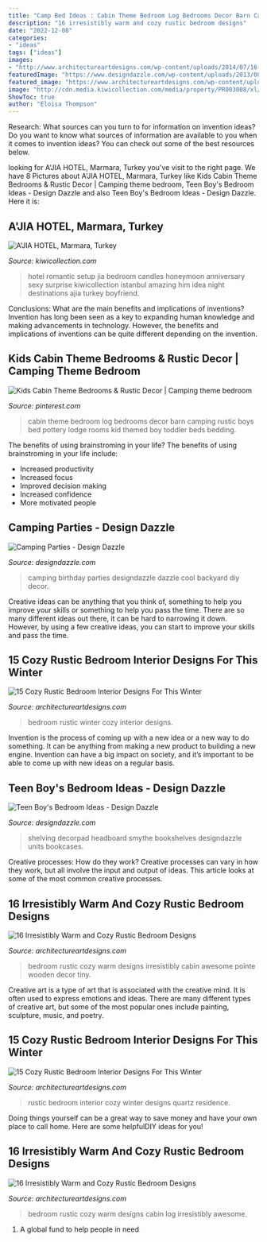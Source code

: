 ```yaml
---
title: "Camp Bed Ideas : Cabin Theme Bedroom Log Bedrooms Decor Barn Camping Rustic Boys Bed Pottery Lodge Rooms Kid Themed Boy Toddler Beds Bedding"
description: "16 irresistibly warm and cozy rustic bedroom designs"
date: "2022-12-08"
categories:
- "ideas"
tags: ["ideas"]
images:
- "http://www.architectureartdesigns.com/wp-content/uploads/2014/07/16-Irresistibly-Warm-and-Cozy-Rustic-Bedroom-Designs-7.jpg"
featuredImage: "https://www.designdazzle.com/wp-content/uploads/2013/08/2011-1202-SARAH-29341.jpg"
featured_image: "https://www.architectureartdesigns.com/wp-content/uploads/2014/10/15-Cozy-Rustic-Bedroom-Interior-Designs-For-This-Winter-3-630x947.jpg"
image: "http://cdn.media.kiwicollection.com/media/property/PR003008/xl/003008-04-romantic-room-setup.jpg"
ShowToc: true
author: "Eloisa Thompson"
---
```



Research: What sources can you turn to for information on invention ideas?
Do you want to know what sources of information are available to you when it comes to invention ideas? You can check out some of the best resources below.

	

		
looking for A&#039;JIA HOTEL, Marmara, Turkey you've visit to the right page. We have 8 Pictures about A&#039;JIA HOTEL, Marmara, Turkey like Kids Cabin Theme Bedrooms &amp; Rustic Decor | Camping theme bedroom, Teen Boy&#039;s Bedroom Ideas - Design Dazzle and also Teen Boy&#039;s Bedroom Ideas - Design Dazzle. Here it is:
		
    
## A&#039;JIA HOTEL, Marmara, Turkey

<img loading=lazy src="http://cdn.media.kiwicollection.com/media/property/PR003008/xl/003008-04-romantic-room-setup.jpg" onerror="this.onerror=null;this.src='https://tse1.mm.bing.net/th?id=OIP.CCGFFlnQ695msFeMEEa1oQHaEK&amp;pid=15.1';" alt="A&#039;JIA HOTEL, Marmara, Turkey">

_Source: kiwicollection.com_

>hotel romantic setup jia bedroom candles honeymoon anniversary sexy surprise kiwicollection istanbul amazing him idea night destinations ajia turkey boyfriend. 

	

Conclusions: What are the main benefits and implications of inventions?
Invention has long been seen as a key to expanding human knowledge and making advancements in technology. However, the benefits and implications of inventions can be quite different depending on the invention.

    
## Kids Cabin Theme Bedrooms &amp; Rustic Decor | Camping Theme Bedroom

<img loading=lazy src="https://i.pinimg.com/736x/d8/d0/d7/d8d0d7969893bbea8af6e909840a7678--theme-bedrooms-bedroom-decor.jpg" onerror="this.onerror=null;this.src='https://tse1.mm.bing.net/th?id=OIP.Usy4Tjuqki2IR8AWJw3rKwHaGh&amp;pid=15.1';" alt="Kids Cabin Theme Bedrooms &amp; Rustic Decor | Camping theme bedroom">

_Source: pinterest.com_

>cabin theme bedroom log bedrooms decor barn camping rustic boys bed pottery lodge rooms kid themed boy toddler beds bedding. 

	

The benefits of using brainstroming in your life?
The benefits of using brainstroming in your life include: 
- Increased productivity 
- Increased focus 
- Improved decision making 
- Increased confidence 
- More motivated people

    
## Camping Parties - Design Dazzle

<img loading=lazy src="http://www.designdazzle.com/wp-content/uploads/2015/08/cool-camping-party-ideas.jpg" onerror="this.onerror=null;this.src='https://tse2.mm.bing.net/th?id=OIP.To6NMUD-13nXL6aXJogsHwHaMl&amp;pid=15.1';" alt="Camping Parties - Design Dazzle">

_Source: designdazzle.com_

>camping birthday parties designdazzle dazzle cool backyard diy decor. 

	

Creative ideas can be anything that you think of, something to help you improve your skills or something to help you pass the time. There are so many different ideas out there, it can be hard to narrowing it down. However, by using a few creative ideas, you can start to improve your skills and pass the time.

    
## 15 Cozy Rustic Bedroom Interior Designs For This Winter

<img loading=lazy src="https://www.architectureartdesigns.com/wp-content/uploads/2014/10/15-Cozy-Rustic-Bedroom-Interior-Designs-For-This-Winter-3-630x947.jpg" onerror="this.onerror=null;this.src='https://tse4.mm.bing.net/th?id=OIP.NG5JmwVBK_1HqKc15m4qzQHaLI&amp;pid=15.1';" alt="15 Cozy Rustic Bedroom Interior Designs For This Winter">

_Source: architectureartdesigns.com_

>bedroom rustic winter cozy interior designs. 

	

Invention is the process of coming up with a new idea or a new way to do something. It can be anything from making a new product to building a new engine. Invention can have a big impact on society, and it’s important to be able to come up with new ideas on a regular basis.

    
## Teen Boy&#039;s Bedroom Ideas - Design Dazzle

<img loading=lazy src="https://www.designdazzle.com/wp-content/uploads/2013/08/2011-1202-SARAH-29341.jpg" onerror="this.onerror=null;this.src='https://tse2.mm.bing.net/th?id=OIP.mAg2_mFXVpdalzW1NiSwlQHaLO&amp;pid=15.1';" alt="Teen Boy&#039;s Bedroom Ideas - Design Dazzle">

_Source: designdazzle.com_

>shelving decorpad headboard smythe bookshelves designdazzle units bookcases. 

	

Creative processes: How do they work?
Creative processes can vary in how they work, but all involve the input and output of ideas. This article looks at some of the most common creative processes.

    
## 16 Irresistibly Warm And Cozy Rustic Bedroom Designs

<img loading=lazy src="http://www.architectureartdesigns.com/wp-content/uploads/2014/07/16-Irresistibly-Warm-and-Cozy-Rustic-Bedroom-Designs-7.jpg" onerror="this.onerror=null;this.src='https://tse2.mm.bing.net/th?id=OIP._CVi_F-_7RbvZAzVooXsYAAAAA&amp;pid=15.1';" alt="16 Irresistibly Warm and Cozy Rustic Bedroom Designs">

_Source: architectureartdesigns.com_

>bedroom rustic cozy warm designs irresistibly cabin awesome pointe wooden decor tiny. 

	

Creative art is a type of art that is associated with the creative mind. It is often used to express emotions and ideas. There are many different types of creative art, but some of the most popular ones include painting, sculpture, music, and poetry.

    
## 15 Cozy Rustic Bedroom Interior Designs For This Winter

<img loading=lazy src="https://www.architectureartdesigns.com/wp-content/uploads/2014/10/15-Cozy-Rustic-Bedroom-Interior-Designs-For-This-Winter-14-630x420.jpg" onerror="this.onerror=null;this.src='https://tse2.mm.bing.net/th?id=OIP.56GtH54GLqRHIAfZYjEZBAHaE8&amp;pid=15.1';" alt="15 Cozy Rustic Bedroom Interior Designs For This Winter">

_Source: architectureartdesigns.com_

>rustic bedroom interior cozy winter designs quartz residence. 

	

Doing things yourself can be a great way to save money and have your own place to call home. Here are some helpfulDIY ideas for you!

    
## 16 Irresistibly Warm And Cozy Rustic Bedroom Designs

<img loading=lazy src="https://www.architectureartdesigns.com/wp-content/uploads/2014/07/16-Irresistibly-Warm-and-Cozy-Rustic-Bedroom-Designs-4.jpg" onerror="this.onerror=null;this.src='https://tse1.mm.bing.net/th?id=OIP.Hpk-qPEAv-LNIdPrWYOm2wAAAA&amp;pid=15.1';" alt="16 Irresistibly Warm and Cozy Rustic Bedroom Designs">

_Source: architectureartdesigns.com_

>bedroom rustic cozy warm designs cabin log irresistibly awesome. 

	

1. A global fund to help people in need 

